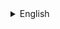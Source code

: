<details>
<summary>English</summary>

## Overview
I am a canadian student at Franco-Cité secondary school.

#### Communication Languagues:
+ English
+ French

#### Programming Languages (in order of most comfortable to least comfortable):
<ul>
  <p><img src="https://github.com/101010101010101011010/101010101010101011010/assets/112583675/19d116ea-d3b3-4ab4-ac93-ec6cdcfb55cc" alt="Java logo" width="20" style="vertical-align:middle"/> Java</p>
  <p><img src="https://github.com/101010101010101011010/101010101010101011010/assets/112583675/1524f919-0ab7-4176-9b49-287a0f64f692)" alt="Python logo" width="20" style="vertical-align:middle"/> Python</p>
  <p><img src="https://github.com/101010101010101011010/101010101010101011010/assets/112583675/6066b943-2125-48dd-b35e-7be6ab294c5e" alt="Swift logo" width="20" style="vertical-align:middle"/> Swift</p>
  <p><img src="https://github.com/101010101010101011010/101010101010101011010/assets/112583675/cedf9f12-8575-4f8b-bb70-227f91924f1f" alt="HTML logo" width="20" style="vertical-align:middle"/> HTML/CSS/Javascript</p>
</ul>

</details>
